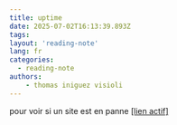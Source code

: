 ```yaml
---
title: uptime
date: 2025-07-02T16:13:39.893Z
tags:
layout: 'reading-note'
lang: fr
categories: 
  - reading-note
authors:
    - thomas iniguez visioli
---
```

pour voir si un site est en panne 
<a href="https://thomas-iniguez-visioli.github.io/status/">[lien actif]</a>
